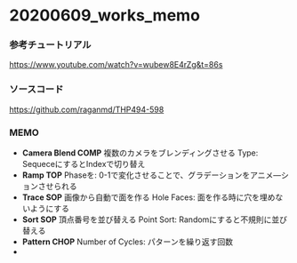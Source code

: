 # 20200609_works_memo

### 参考チュートリアル

https://www.youtube.com/watch?v=wubew8E4rZg&t=86s

### ソースコード

https://github.com/raganmd/THP494-598

### MEMO

- **Camera Blend COMP**
  複数のカメラをブレンディングさせる
  Type: SequeceにするとIndexで切り替え
- **Ramp TOP**
  Phaseを: 0-1で変化させることで、グラデーションをアニメ―ションさせられる
- **Trace SOP**
  画像から自動で面を作る
  Hole Faces: 面を作る時に穴を埋めないようにする
- **Sort SOP**
  頂点番号を並び替える
  Point Sort: Randomにすると不規則に並び替える
- **Pattern CHOP**
  Number of Cycles: パターンを繰り返す回数
- 
